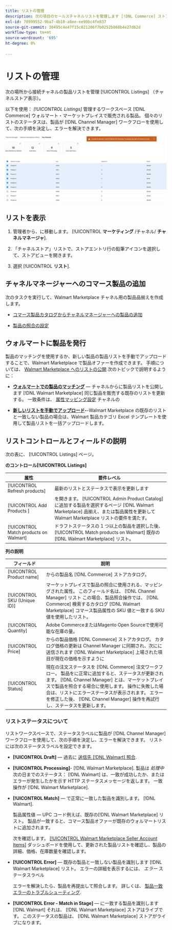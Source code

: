 ```yaml
---
title: リストの管理
description: 次の項目のセールスチャネルリストを管理します [!DNL Commerce] ストアを Channel Manager(Adobe CommerceとMagento Open Source) で保存します。
exl-id: 70999552-9ba7-4b10-a8ee-ee99bc4fe837
source-git-commit: 30495c4e47f15c821206f7b0252b868b4e27d62d
workflow-type: tm+mt
source-wordcount: '695'
ht-degree: 0%

---
```


# リストの管理

次の場所から接続チャネルの製品リストを管理 [!UICONTROL Listings] （チャネルストア表示）。

以下を使用： *[!UICONTROL Listings]* 管理するワークスペース [!DNL Commerce] ウォルマート・マーケットプレイスで販売される製品。 個々のリストのステータスは、製品が [!DNL Channel Manager] ワークフローを使用して、次の手順を決定し、エラーを解決できます。

![接続されたセールスチャネルのリストページ](assets/products-submit-for-matching.png)

## リストを表示

1. 管理者から、に移動します。 [!UICONTROL **マーケティング** /チャネル/ **チャネルマネージャ**].

1. 「チャネルストア」リストで、ストアエントリ行の鉛筆アイコンを選択して、ストアビューを開きます。

1. 選択 [!UICONTROL **リスト**].

## チャネルマネージャーへのコマース製品の追加

次のタスクを実行して、Walmart Marketplace チャネル用の製品品揃えを作成します。

* [コマース製品カタログからチャネルマネージャーへの製品の追加](add-products-to-connected-channel.md)

* [製品の照合の設定](map-product-attributes-for-matching.md#configure-product-attribute-settings)

## ウォルマートに製品を発行

製品のマッチングを使用するか、新しい製品の製品リストを手動でアップロードすることで、Walmart Marketplace で製品オファーを作成できます。 手順については、 [Walmart Marketplace へのリストの公開](publish-listings-to-marketplace.md) 次のトピックで説明するように：

* **[ウォルマートでの製品のマッチング](publish-listings-to-marketplace.md)** — チャネルからに製品リストを公開します [!DNL Walmart Marketplace] 同じ製品を販売する既存のリストを更新する。 一致条件は、 [属性マッピング設定](map-product-attributes-for-matching.md) チャネルの

* **[新しいリストを手動でアップロード](publish-listings-to-marketplace.md#upload-new-product-listings)-**-Walmart Marketplace の既存のリストと一致しない製品の場合は、Walmart 製品カテゴリ Excel テンプレートを使用して製品リストを一括アップロードします。

## リストコントロールとフィールドの説明

次の表に、 [!UICONTROL Listings] ページ。

**のコントロール[!UICONTROL Listings]**

| **属性** | **要件レベル** |
|----------------------------------------|---------------------------------------------------------------------------------------------------------------------------------------------------------------------------------------------------------------|
| [!UICONTROL Refresh products] | 最新のリストとステータスで表示を更新します |
| [!UICONTROL Add Products ] | を開きます。 [!UICONTROL  Admin Product Catalog] に追加する製品を選択するページ [!DNL Walmart Marketplace] 品揃え、または製品属性を更新して Walmart Marketplace リストの要件を満たす。 |
| [!UICONTROL Match products on Walmart] | ドラフトステータスの 1 つ以上の製品を選択した後、 [!UICONTROL Match products on Walmart] 既存の [!DNL Walmart Marketplace] リスト。 |


**列の説明**

| **フィールド** | **説明** |
|------------------------------|----------------------------------------------------------------------------------------------------------------------------------------------------------------------------------------------------------------------------------------------------------------------------------------------------------------------------------------------------------------------------------------------------------------|
| [!UICONTROL Product name] | からの製品名 [!DNL Commerce] ストアカタログ。 |
| [!UICONTROL SKU (Unique ID)] | マーケットプレイスで製品の照合に使用される、マッピングされた属性。 このフィールド名は、 [!DNL Channel Manager] リスト この場合、製品照合操作では、 [!DNL Commerce] 検索するカタログ [!DNL Walmart Marketplace]  コマース製品属性の SKU 値と一致する SKU 値を使用したリスト。 |
| [!UICONTROL  Quantity] | Adobe CommerceまたはMagento Open Sourceで使用可能な在庫の量。 |
| [!UICONTROL Price] | からの製品価格 [!DNL Commerce] ストアカタログ。 カタログ価格の更新は Channel Manager に同期され、次にに送信されます [!DNL Walmart Marketplace]  上場された項目が現在の価格を示すように |
| [!UICONTROL Status] | 現在の注文ステータスを [!DNL Commerce] 注文ワークフロー。 製品をに正常に追加すると、ステータスが更新されます。 [!DNL Channel Manager] とは、マーケットプレイスで製品を照合する場合に使用します。 操作に失敗した場合は、リストにエラーステータスが表示されます。 エラーを修正した後、 [!DNL Channel Manager] 操作を再試行し、ステータスを更新します。 |


### リストステータスについて

リストワークスペースで、ステータスラベルに製品が [!DNL Channel Manager] ワークフローを使用して、次の手順を決定し、エラーを解決できます。 リストには次のステータスラベルを設定できます。

* **[!UICONTROL Draft]** — 過去に [送信先 [!DNL Walmart] 照合](publish-listings-to-marketplace.md#match-products).

* **[!UICONTROL Processing]**- [!DNL Walmart Marketplace]. 製品は *処理中* 次の日までのステータス： [!DNL Walmart] は、一致が成功したか、またはエラーが発生したかを示す HTTP ステータスメッセージを返します。 一致操作が [!DNL Walmart Marketplace].

* **[!UICONTROL Match]** — で正常に一致した製品を識別します。 [!DNL Walmart].

   製品属性値 — UPC コード例えば、既存の[!DNL Walmart Marketplace] リスト。 製品が一致すると、コマース製品オファーが既存のウォルマートリストに追加されます。

   次を確認します。 [[!UICONTROL Walmart Marketplace Seller Account Items]](https://seller.walmart.com/items-and-inventory/manage-items) ダッシュボードを使用して、更新された製品リストを確認し、製品の詳細、価格、在庫数量を確認します。


* **[!UICONTROL Error]** — 既存の製品と一致しない製品を識別します [!DNL Walmart Marketplace] リスト。 エラーの詳細を表示するには、 *エラー* ステータスラベル

   エラーを解決したら、製品を再提出して照合します。 詳しくは、 [製品一致エラーのトラブルシューティング](https://docs.google.com/document/d/1bEbCyVLXJQQsbZvEwetJvZKWQJOKoiw5Ia1uB4Bs4uo/edit#heading=h.sz6eji8z9vzy).

* **[!UICONTROL Error - Match in Stage]** — に一致する製品を識別します [!DNL Walmart] それは、 [!DNL Walmart Marketplace] ストアはライブです。 このステータスの製品は、 [!DNL Walmart Marketplace] ストアがライブになります。
